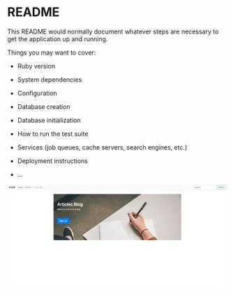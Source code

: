 # README

This README would normally document whatever steps are necessary to get the
application up and running.

Things you may want to cover:

* Ruby version

* System dependencies

* Configuration

* Database creation

* Database initialization

* How to run the test suite

* Services (job queues, cache servers, search engines, etc.)

* Deployment instructions

* ...

![My Image](https://github.com/sandeep-poudell/test_app/blob/main/app/assets/images/homepage.png)
